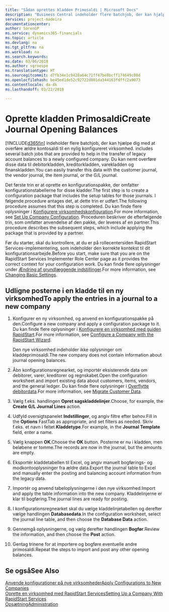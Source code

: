 ```yaml
---
title: "Sådan oprettes kladden Primosaldi | Microsoft Docs"
description: "Business Central indeholder flere batchjob, der kan hjælpe dig med at overføre ældre kontosaldi til en nylig konfigureret virksomhed. Du kan nemt overføre disse data med posteringer."
services: project-madeira
documentationcenter: 
author: SorenGP
ms.service: dynamics365-financials
ms.topic: article
ms.devlang: na
ms.tgt_pltfrm: na
ms.workload: na
ms.search.keywords: 
ms.date: 03/06/2018
ms.author: sgroespe
ms.translationtype: HT
ms.sourcegitcommit: d7fb34e1c9428a64c71ff47be8bcff174649c00d
ms.openlocfilehash: be45ed1de52c92722d801da344163fdffc2a9073
ms.contentlocale: da-dk
ms.lasthandoff: 03/22/2018

---
```

# <a name="create-journal-opening-balances"></a><span data-ttu-id="8c8de-104">Oprette kladden Primosaldi</span><span class="sxs-lookup"><span data-stu-id="8c8de-104">Create Journal Opening Balances</span></span>
[!INCLUDE[d365fin](includes/d365fin_md.md)]<span data-ttu-id="8c8de-105"> indeholder flere batchjob, der kan hjælpe dig med at overføre ældre kontosaldi til en nylig konfigureret virksomhed.</span><span class="sxs-lookup"><span data-stu-id="8c8de-105"> includes several batch jobs that are provided to help in the transfer of legacy account balances to a newly configured company.</span></span> <span data-ttu-id="8c8de-106">Du kan nemt overføre disse data til debitorkladden, kreditorkladden, varekladden og finanskladden.</span><span class="sxs-lookup"><span data-stu-id="8c8de-106">You can easily transfer this data with the customer journal, the vendor journal, the item journal, or the G/L journal.</span></span>

<span data-ttu-id="8c8de-107">Det første trin er at oprette en konfigurationspakke, der omfatter konfigurationstabellerne for disse kladder.</span><span class="sxs-lookup"><span data-stu-id="8c8de-107">The first step is to create a configuration package that includes the setup tables for those journals.</span></span> <span data-ttu-id="8c8de-108">I følgende procedure antages det, at dette trin er udført.</span><span class="sxs-lookup"><span data-stu-id="8c8de-108">The following procedure assumes that this step is completed.</span></span> <span data-ttu-id="8c8de-109">Du kan finde flere oplysninger i [Konfigurere virksomhedskonfiguration](admin-set-up-company-configuration.md).</span><span class="sxs-lookup"><span data-stu-id="8c8de-109">For more information, see [Set Up Company Configuration](admin-set-up-company-configuration.md).</span></span> <span data-ttu-id="8c8de-110">Proceduren beskriver de efterfølgende trin, som omfatter anvendelse af den pakke, der leveres af en partner.</span><span class="sxs-lookup"><span data-stu-id="8c8de-110">This procedure describes the subsequent steps, which include applying the package that is provided by a partner.</span></span>  

<span data-ttu-id="8c8de-111">Før du starter, skal du kontrollere, at du er på rollecentersiden RapidStart Services-implementering, som indeholder den korrekte kontekst til dit konfigurationsarbejde.</span><span class="sxs-lookup"><span data-stu-id="8c8de-111">Before you start, make sure that you are on the RapidStart Services Implementer Role Center page as it provides the correct context for your configuration work.</span></span> <span data-ttu-id="8c8de-112">Du kan finde flere oplysninger under [Ændring af grundlæggende indstillinger](ui-change-basic-settings.md).</span><span class="sxs-lookup"><span data-stu-id="8c8de-112">For more information, see [Changing Basic Settings](ui-change-basic-settings.md).</span></span>

## <a name="to-apply-the-entries-in-a-journal-to-a-new-company"></a><span data-ttu-id="8c8de-113">Udligne posterne i en kladde til en ny virksomhed</span><span class="sxs-lookup"><span data-stu-id="8c8de-113">To apply the entries in a journal to a new company</span></span>  
1. <span data-ttu-id="8c8de-114">Konfigurer en ny virksomhed, og anvend en konfigurationspakke på den.</span><span class="sxs-lookup"><span data-stu-id="8c8de-114">Configure a new company and apply a configuration package to it.</span></span> <span data-ttu-id="8c8de-115">Du kan finde flere oplysninger i [Konfigurere en virksomhed med guiden RapidStart](admin-how-to-configure-a-company-with-the-rapidstart-wizard.md).</span><span class="sxs-lookup"><span data-stu-id="8c8de-115">For more information, see [Configure a Company with the RapidStart Wizard](admin-how-to-configure-a-company-with-the-rapidstart-wizard.md).</span></span>  

    <span data-ttu-id="8c8de-116">Den nye virksomhed indeholder ikke oplysninger om kladdeprimosaldi.</span><span class="sxs-lookup"><span data-stu-id="8c8de-116">The new company does not contain information about journal opening balances.</span></span>  

2. <span data-ttu-id="8c8de-117">Åbn konfigurationsregnearket, og importér eksisterende data om debitorer, varer, kreditorer og regnskabet.</span><span class="sxs-lookup"><span data-stu-id="8c8de-117">Open the configuration worksheet and import existing data about customers, items, vendors, and the general ledger.</span></span> <span data-ttu-id="8c8de-118">Du kan finde flere oplysninger i [Overflytte debitordata](admin-migrate-customer-data.md).</span><span class="sxs-lookup"><span data-stu-id="8c8de-118">For more information, see [Migrate Customer Data](admin-migrate-customer-data.md).</span></span>  
3. <span data-ttu-id="8c8de-119">Vælg f.eks. handlingen **Opret sagskladdelinjer**.</span><span class="sxs-lookup"><span data-stu-id="8c8de-119">Choose, for example, the **Create G/L Journal Lines** action.</span></span>  
4. <span data-ttu-id="8c8de-120">Udfyld oversigtspanelet **Indstillinger**, og angiv filtre efter behov.</span><span class="sxs-lookup"><span data-stu-id="8c8de-120">Fill in the **Options** FastTab as appropriate, and set filters as needed.</span></span> <span data-ttu-id="8c8de-121">Skriv f.eks. et navn i feltet **Kladdetype**.</span><span class="sxs-lookup"><span data-stu-id="8c8de-121">For example, in the **Journal Template** field, enter a name.</span></span>  
5. <span data-ttu-id="8c8de-122">Vælg knappen **OK**.</span><span class="sxs-lookup"><span data-stu-id="8c8de-122">Choose the **OK** button.</span></span> <span data-ttu-id="8c8de-123">Posterne er nu i kladden, men beløbene er tomme.</span><span class="sxs-lookup"><span data-stu-id="8c8de-123">The records are now in the journal, but the amounts are empty.</span></span>  
6. <span data-ttu-id="8c8de-124">Eksportér kladdetabellen til Excel, og angiv manuelt bogførings- og modkontooplysninger fra ældre data.</span><span class="sxs-lookup"><span data-stu-id="8c8de-124">Export the journal table to Excel and manually enter the posting and balancing account information from the legacy data.</span></span>
7. <span data-ttu-id="8c8de-125">Importér og anvend tabeloplysningerne i den nye virksomhed.</span><span class="sxs-lookup"><span data-stu-id="8c8de-125">Import and apply the table information into the new company.</span></span> <span data-ttu-id="8c8de-126">Kladdelinjerne er klar til bogføring.</span><span class="sxs-lookup"><span data-stu-id="8c8de-126">The journal lines are ready for posting.</span></span>  
8. <span data-ttu-id="8c8de-127">I konfigurationsregnearket skal du vælge kladdelinjetabellen og derefter vælge handlingen **Databasedata**.</span><span class="sxs-lookup"><span data-stu-id="8c8de-127">In the configuration worksheet, select the journal line table, and then choose the **Database Data** action.</span></span>  
9. <span data-ttu-id="8c8de-128">Gennemgå oplysningerne, og vælg derefter handlingen **Bogfør**.</span><span class="sxs-lookup"><span data-stu-id="8c8de-128">Review the information, and then choose the **Post** action.</span></span>  
10. <span data-ttu-id="8c8de-129">Gentag trinene for at importere og bogføre eventuelle andre primosaldi.</span><span class="sxs-lookup"><span data-stu-id="8c8de-129">Repeat the steps to import and post any other opening balances.</span></span>  

## <a name="see-also"></a><span data-ttu-id="8c8de-130">Se også</span><span class="sxs-lookup"><span data-stu-id="8c8de-130">See Also</span></span>  
[<span data-ttu-id="8c8de-131">Anvende konfigurationer på nye virksomheder</span><span class="sxs-lookup"><span data-stu-id="8c8de-131">Apply Configurations to New Companies</span></span>](admin-apply-configuration-to-new-companies.md)  
[<span data-ttu-id="8c8de-132">Oprette en virksomhed med RapidStart Services</span><span class="sxs-lookup"><span data-stu-id="8c8de-132">Setting Up a Company With RapidStart Services</span></span>](admin-set-up-a-company-with-rapidstart.md)  
[<span data-ttu-id="8c8de-133">Opsætning</span><span class="sxs-lookup"><span data-stu-id="8c8de-133">Administration</span></span>](admin-setup-and-administration.md)

